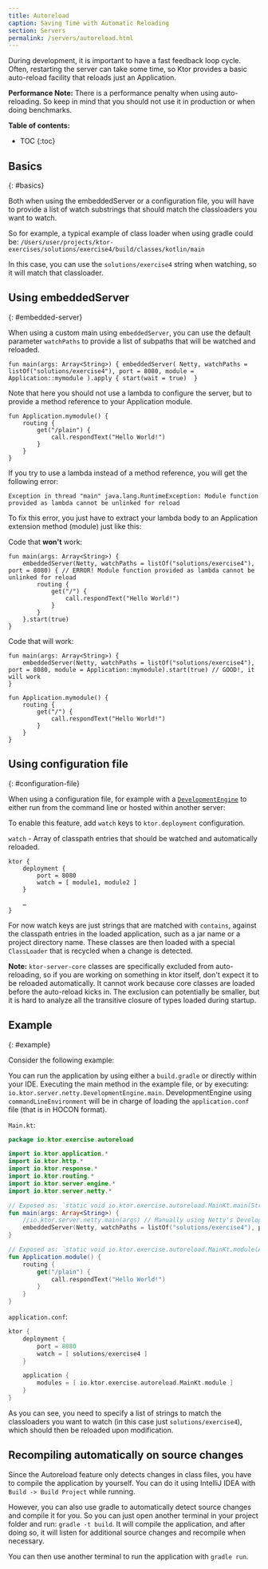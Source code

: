 ```yaml
---
title: Autoreload
caption: Saving Time with Automatic Reloading  
section: Servers
permalink: /servers/autoreload.html
---
```


During development, it is important to have a fast feedback loop cycle. 
Often, restarting the server can take some time, so Ktor provides a basic auto-reload facility that
reloads just an Application.

**Performance Note:** There is a performance penalty when using auto-reloading. So keep in mind that you should not use
it in production or when doing benchmarks.

**Table of contents:**

* TOC
{:toc}

## Basics
{: #basics}

Both when using the embeddedServer or a configuration file, you will have to provide a list of watch substrings
that should match the classloaders you want to watch.

So for example, a typical example of class loader when using gradle could be:
`/Users/user/projects/ktor-exercises/solutions/exercise4/build/classes/kotlin/main`

In this case, you can use the `solutions/exercise4` string when watching, so it will match that classloader.

## Using embeddedServer
{: #embedded-server}

When using a custom main using `embeddedServer`, you can use the default parameter `watchPaths` to provide
a list of subpaths that will be watched and reloaded.

`fun main(args: Array<String>) {
    embeddedServer(
        Netty,
        watchPaths = listOf("solutions/exercise4"),
        port = 8080,
        module = Application::mymodule
    ).apply { start(wait = true) 
}`

Note that here you should not use a lambda to configure the server, but to provide a method reference to your
Application module.

```
fun Application.mymodule() {
    routing {
        get("/plain") {
            call.respondText("Hello World!")
        }
    }
}
```

If you try to use a lambda instead of a method reference, you will get the following error:
```
Exception in thread "main" java.lang.RuntimeException: Module function provided as lambda cannot be unlinked for reload
```

To fix this error, you just have to extract your lambda body to an Application extension method (module) just like this:

Code that **won't** work:
```
fun main(args: Array<String>) {
    embeddedServer(Netty, watchPaths = listOf("solutions/exercise4"), port = 8080) { // ERROR! Module function provided as lambda cannot be unlinked for reload
        routing {
            get("/") {
                call.respondText("Hello World!")
            }
        }
    }.start(true)
}
```

Code that will work:
```
fun main(args: Array<String>) {
    embeddedServer(Netty, watchPaths = listOf("solutions/exercise4"), port = 8080, module = Application::mymodule).start(true) // GOOD!, it will work
}

fun Application.mymodule() {
    routing {
        get("/") {
            call.respondText("Hello World!")
        }
    }
}
```

## Using configuration file
{: #configuration-file}

When using a configuration file, for example with a [`DevelopmentEngine`](/servers/engine.html) to either run
from the command line or hosted within another server: 

To enable this feature, add `watch` keys to `ktor.deployment` configuration. 

`watch` - Array of classpath entries that should be watched and automatically reloaded.

```
ktor {
    deployment {
        port = 8080
        watch = [ module1, module2 ]
    }
    
    …
}
```

For now watch keys are just strings that are matched with `contains`, against the classpath entries in the loaded 
application, such as a jar name or a project directory name. 
These classes are then loaded with a special `ClassLoader` that is recycled when a change is detected.

**Note:** `ktor-server-core` classes are specifically excluded from auto-reloading, so if you are working on something in ktor itself, 
don't expect it to be reloaded automatically. It cannot work because core classes are loaded before the auto-reload kicks in. 
The exclusion can potentially be smaller, but it is hard to analyze all the transitive closure of types loaded during
startup.

## Example
{: #example}

Consider the following example:

You can run the application by using either a `build.gradle` or directly within your IDE.
Executing the main method in the example file, or by executing: `io.ktor.server.netty.DevelopmentEngine.main`.
DevelopmentEngine using `commandLineEnvironment` will be in charge of loading the `application.conf` file (that is in HOCON format).

`Main.kt`:
```kotlin
package io.ktor.exercise.autoreload

import io.ktor.application.*
import io.ktor.http.*
import io.ktor.response.*
import io.ktor.routing.*
import io.ktor.server.engine.*
import io.ktor.server.netty.*

// Exposed as: `static void io.ktor.exercise.autoreload.MainKt.main(String[] args)`
fun main(args: Array<String>) {
    //io.ktor.server.netty.main(args) // Manually using Netty's DevelopmentEngine
    embeddedServer(Netty, watchPaths = listOf("solutions/exercise4"), port = 8080, module = Application::module).apply { start(wait = true) 
}

// Exposed as: `static void io.ktor.exercise.autoreload.MainKt.module(Application receiver)`
fun Application.module() {
    routing {
        get("/plain") {
            call.respondText("Hello World!")
        }
    }
}
```

`application.conf`:
```kotlin
ktor {
    deployment {
        port = 8080
        watch = [ solutions/exercise4 ]
    }

    application {
        modules = [ io.ktor.exercise.autoreload.MainKt.module ]
    }
}
```

As you can see, you need to specify a list of strings to match the classloaders you want to watch (in this case just `solutions/exercise4`), which should then be reloaded upon modification.

## Recompiling automatically on source changes

Since the Autoreload feature only detects changes in class files, you have to compile the application by yourself.
You can do it using IntelliJ IDEA with `Build -> Build Project` while running.

However, you can also use gradle to automatically detect source changes and compile it for you. So you can just open
another terminal in your project folder and run: `gradle -t build`. It will compile the application, and after doing so,
it will listen for additional source changes and recompile when necessary.

You can then use another terminal to run the application with `gradle run`.
